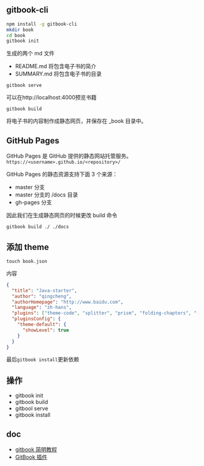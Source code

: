 ## gitbook-cli

```bash
npm install -g gitbook-cli
mkdir book
cd book
gitbook init
```

生成的两个 md 文件

- README.md 将包含电子书的简介
- SUMMARY.md 将包含电子书的目录

```
gitbook serve
```

可以在http://localhost:4000预览书籍

```
gitbook build
```

将电子书的内容制作成静态网页，并保存在 \_book 目录中。

## GitHub Pages

GitHub Pages 是 GitHub 提供的静态网站托管服务。`https://<username>.github.io/<repository>/`

GitHub Pages 的静态资源支持下面 3 个来源：

- master 分支
- master 分支的 /docs 目录
- gh-pages 分支

因此我们在生成静态网页的时候更改 build 命令

```
gitbook build ./ ./docs
```

## 添加 theme

```
touch book.json
```

内容

```json
{
  "title": "Java-starter",
  "author": "qingcheng",
  "authorHomepage": "http://www.baidu.com",
  "language": "zh-hans",
  "plugins": ["theme-code", "splitter", "prism", "folding-chapters", "-sharing"],
  "pluginsConfig": {
    "theme-default": {
      "showLevel": true
    }
  }
}
```

最后`gitbook install`更新依赖

## 操作

- gitbook init
- gitbook build
- gitbool serve
- gitbook install

## doc

- [gitbook 简明教程](http://www.chengweiyang.cn/gitbook/basic-usage/README.html)
- [GitBook 插件](http://gitbook.zhangjikai.com/plugins.html)
